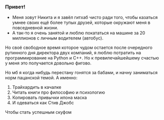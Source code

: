 ### Привет!

- Меня зовут Никита и я завёл гитхаб чисто ради того, чтобы казаться умнее своих ещё более тупых друзей, которые окружают меня в повседневной жизни.
- А так-то я очень занятой и люблю покататься на машине за 20 миллионов с личным водителем (автобус).

Но своё свободное время которое чудом остается после очередного рутинного дня директора двух компаний, я люблю потратить на программирование на Python и C++.
Но к превилечайшейшему счастью у меня это получается довольно фигово.

Но мб я когда нибудь перестану гонятся за бабами, и начну заниматься норм пацанской темой.
А именно:
1. Трайхардить в качалке
2. Читать книги про философию и психологию
3. Копировать привычки илона маска
4. И одеваться как Стив Джобс

Чтобы стать успешным скуфом
